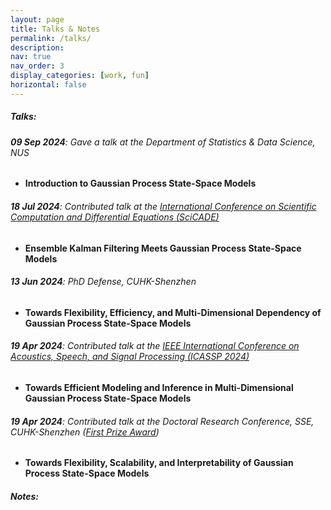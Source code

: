 ```yaml
---
layout: page
title: Talks & Notes
permalink: /talks/
description: 
nav: true
nav_order: 3
display_categories: [work, fun]
horizontal: false
---
```


##### **Talks:**

###### **09 Sep 2024**: Gave a talk at the Department of Statistics & Data Science, NUS
- **Introduction to Gaussian Process State-Space Models**

###### **18 Jul 2024**: Contributed talk at the [International Conference on Scientific Computation and Differential Equations (SciCADE)](<https://www.scicade2024.org/>)
- **Ensemble Kalman Filtering Meets Gaussian Process State-Space Models**

###### **13 Jun 2024**: PhD Defense, CUHK-Shenzhen
- **Towards Flexibility, Efficiency, and Multi-Dimensional Dependency of Gaussian Process State-Space Models**


###### **19 Apr 2024**: Contributed talk at the [IEEE International Conference on Acoustics, Speech, and Signal Processing (ICASSP 2024)](<https://2024.ieeeicassp.org/>)
- **Towards Efficient Modeling and Inference in Multi-Dimensional Gaussian Process State-Space Models**


###### **19 Apr 2024**: Contributed talk at the Doctoral Research Conference, SSE, CUHK-Shenzhen ([First Prize Award]())
- **Towards Flexibility, Scalability, and Interpretability of Gaussian Process State-Space Models**

##### **Notes:**




